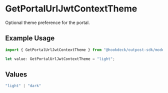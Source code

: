 # GetPortalUrlJwtContextTheme

Optional theme preference for the portal.

## Example Usage

```typescript
import { GetPortalUrlJwtContextTheme } from "@hookdeck/outpost-sdk/models/operations";

let value: GetPortalUrlJwtContextTheme = "light";
```

## Values

```typescript
"light" | "dark"
```